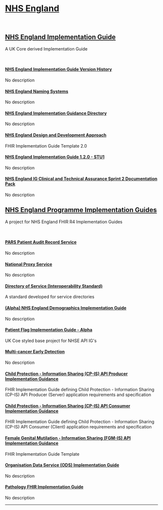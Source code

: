 
<div class="container-nhs-pale-grey">

# <a href="https://simplifier.net/organization/nhsdigital">NHS England</a>

</div>
<br>

<div class="container-nhs-pale-grey">

## <a href=https://simplifier.net/nhs-england-implementation-guide>NHS England Implementation Guide</a>
A UK Core derived Implementation Guide

</div>
<br>

<div class="col-grid">
    

<div class="col-grid-content">
<div class="col-grid-body">
    <h4 class="col-grid-title"><b><a href="https://simplifier.net/guide/nhs-england-implementation-guide-version-history">NHS England Implementation Guide Version History</a></b></h4>
    <p class="col-grid-text">No description</p>
</div>
</div>


<div class="col-grid-content">
<div class="col-grid-body">
    <h4 class="col-grid-title"><b><a href="https://simplifier.net/guide/nhs-england-naming-systems">NHS England Naming Systems</a></b></h4>
    <p class="col-grid-text">No description</p>
</div>
</div>


<div class="col-grid-content">
<div class="col-grid-body">
    <h4 class="col-grid-title"><b><a href="https://simplifier.net/guide/nhs-england-implementation-guidance-directory">NHS England Implementation Guidance Directory</a></b></h4>
    <p class="col-grid-text">No description</p>
</div>
</div>


<div class="col-grid-content">
<div class="col-grid-body">
    <h4 class="col-grid-title"><b><a href="https://simplifier.net/guide/nhs-england-design-and-development-approach">NHS England Design and Development Approach</a></b></h4>
    <p class="col-grid-text">FHIR Implementation Guide Template 2.0</p>
</div>
</div>


<div class="col-grid-content">
<div class="col-grid-body">
    <h4 class="col-grid-title"><b><a href="https://simplifier.net/guide/nhs-england-implementation-guide-stu1">NHS England Implementation Guide 1.2.0 - STU1</a></b></h4>
    <p class="col-grid-text">No description</p>
</div>
</div>


<div class="col-grid-content">
<div class="col-grid-body">
    <h4 class="col-grid-title"><b><a href="https://simplifier.net/guide/nhs-england-ig-clinical-and-technical-assurance-doc-pack">NHS England IG Clinical and Technical Assurance Sprint 2 Documentation Pack</a></b></h4>
    <p class="col-grid-text">No description</p>
</div>
</div>


<div class="container-nhs-pale-grey">

## <a href=https://simplifier.net/NHS-England-Programme-Implementation-Guides>NHS England Programme Implementation Guides</a>
A project for NHS England FHIR R4 Implementation Guides

</div>
<br>

<div class="col-grid">
    

<div class="col-grid-content">
<div class="col-grid-body">
    <h4 class="col-grid-title"><b><a href="https://simplifier.net/guide/pars-patient-audit-record-service">PARS Patient Audit Record Service</a></b></h4>
    <p class="col-grid-text">No description</p>
</div>
</div>


<div class="col-grid-content">
<div class="col-grid-body">
    <h4 class="col-grid-title"><b><a href="https://simplifier.net/guide/national-proxy-service">National Proxy Service</a></b></h4>
    <p class="col-grid-text">No description</p>
</div>
</div>


<div class="col-grid-content">
<div class="col-grid-body">
    <h4 class="col-grid-title"><b><a href="https://simplifier.net/guide/directory-of-service">Directory of Service (Interoperability Standard)</a></b></h4>
    <p class="col-grid-text">A standard developed for service directories</p>
</div>
</div>


<div class="col-grid-content">
<div class="col-grid-body">
    <h4 class="col-grid-title"><b><a href="https://simplifier.net/guide/nhs-england-demographics-implementation-guide">(Alpha) NHS England Demographics Implementation Guide</a></b></h4>
    <p class="col-grid-text">No description</p>
</div>
</div>


<div class="col-grid-content">
<div class="col-grid-body">
    <h4 class="col-grid-title"><b><a href="https://simplifier.net/guide/patientflag">Patient Flag Implementation Guide - Alpha</a></b></h4>
    <p class="col-grid-text">UK Coe styled base project for NHSE API IG's</p>
</div>
</div>


<div class="col-grid-content">
<div class="col-grid-body">
    <h4 class="col-grid-title"><b><a href="https://simplifier.net/guide/multicancerearlydetection">Multi-cancer Early Detection</a></b></h4>
    <p class="col-grid-text">No description</p>
</div>
</div>


<div class="col-grid-content">
<div class="col-grid-body">
    <h4 class="col-grid-title"><b><a href="https://simplifier.net/guide/child-protection---information-sharing--cp-is--api-producer-impl">Child Protection - Information Sharing (CP-IS) API Producer Implementation Guidance</a></b></h4>
    <p class="col-grid-text">FHIR Implementation Guide defining Child Protection - Information Sharing (CP-IS) API Producer (Server) application requirements and specification</p>
</div>
</div>


<div class="col-grid-content">
<div class="col-grid-body">
    <h4 class="col-grid-title"><b><a href="https://simplifier.net/guide/child-protection---information-sharing--cp-is--api-consumer-impl">Child Protection - Information Sharing (CP-IS) API Consumer Implementation Guidance</a></b></h4>
    <p class="col-grid-text">FHIR Implementation Guide defining Child Protection - Information Sharing (CP-IS) API Consumer (Client) application requirements and specification</p>
</div>
</div>


<div class="col-grid-content">
<div class="col-grid-body">
    <h4 class="col-grid-title"><b><a href="https://simplifier.net/guide/female-genital-mutilation-implementation-guide2">Female Genital Mutilation - Information Sharing (FGM-IS) API Implementation Guidance</a></b></h4>
    <p class="col-grid-text">FHIR Implementation Guide Template</p>
</div>
</div>


<div class="col-grid-content">
<div class="col-grid-body">
    <h4 class="col-grid-title"><b><a href="https://simplifier.net/guide/organisation-data-services">Organisation Data Service (ODS) Implementation Guide</a></b></h4>
    <p class="col-grid-text">No description</p>
</div>
</div>


<div class="col-grid-content">
<div class="col-grid-body">
    <h4 class="col-grid-title"><b><a href="https://simplifier.net/guide/pathology-fhir-implementation-guide">Pathology FHIR Implementation Guide</a></b></h4>
    <p class="col-grid-text">No description</p>
</div>
</div>

</div>

---
